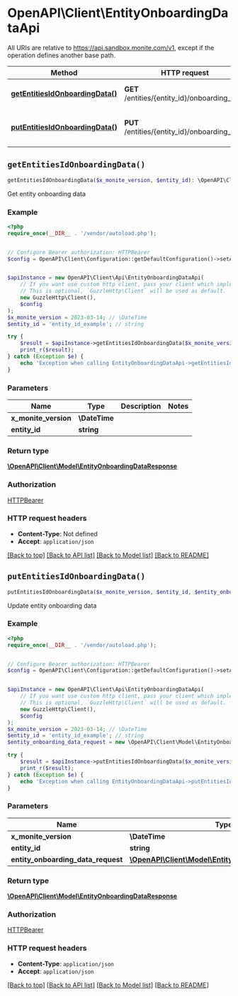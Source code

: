 # OpenAPI\Client\EntityOnboardingDataApi

All URIs are relative to https://api.sandbox.monite.com/v1, except if the operation defines another base path.

| Method | HTTP request | Description |
| ------------- | ------------- | ------------- |
| [**getEntitiesIdOnboardingData()**](EntityOnboardingDataApi.md#getEntitiesIdOnboardingData) | **GET** /entities/{entity_id}/onboarding_data | Get entity onboarding data |
| [**putEntitiesIdOnboardingData()**](EntityOnboardingDataApi.md#putEntitiesIdOnboardingData) | **PUT** /entities/{entity_id}/onboarding_data | Update entity onboarding data |


## `getEntitiesIdOnboardingData()`

```php
getEntitiesIdOnboardingData($x_monite_version, $entity_id): \OpenAPI\Client\Model\EntityOnboardingDataResponse
```

Get entity onboarding data

### Example

```php
<?php
require_once(__DIR__ . '/vendor/autoload.php');


// Configure Bearer authorization: HTTPBearer
$config = OpenAPI\Client\Configuration::getDefaultConfiguration()->setAccessToken('YOUR_ACCESS_TOKEN');


$apiInstance = new OpenAPI\Client\Api\EntityOnboardingDataApi(
    // If you want use custom http client, pass your client which implements `GuzzleHttp\ClientInterface`.
    // This is optional, `GuzzleHttp\Client` will be used as default.
    new GuzzleHttp\Client(),
    $config
);
$x_monite_version = 2023-03-14; // \DateTime
$entity_id = 'entity_id_example'; // string

try {
    $result = $apiInstance->getEntitiesIdOnboardingData($x_monite_version, $entity_id);
    print_r($result);
} catch (Exception $e) {
    echo 'Exception when calling EntityOnboardingDataApi->getEntitiesIdOnboardingData: ', $e->getMessage(), PHP_EOL;
}
```

### Parameters

| Name | Type | Description  | Notes |
| ------------- | ------------- | ------------- | ------------- |
| **x_monite_version** | **\DateTime**|  | |
| **entity_id** | **string**|  | |

### Return type

[**\OpenAPI\Client\Model\EntityOnboardingDataResponse**](../Model/EntityOnboardingDataResponse.md)

### Authorization

[HTTPBearer](../../README.md#HTTPBearer)

### HTTP request headers

- **Content-Type**: Not defined
- **Accept**: `application/json`

[[Back to top]](#) [[Back to API list]](../../README.md#endpoints)
[[Back to Model list]](../../README.md#models)
[[Back to README]](../../README.md)

## `putEntitiesIdOnboardingData()`

```php
putEntitiesIdOnboardingData($x_monite_version, $entity_id, $entity_onboarding_data_request): \OpenAPI\Client\Model\EntityOnboardingDataResponse
```

Update entity onboarding data

### Example

```php
<?php
require_once(__DIR__ . '/vendor/autoload.php');


// Configure Bearer authorization: HTTPBearer
$config = OpenAPI\Client\Configuration::getDefaultConfiguration()->setAccessToken('YOUR_ACCESS_TOKEN');


$apiInstance = new OpenAPI\Client\Api\EntityOnboardingDataApi(
    // If you want use custom http client, pass your client which implements `GuzzleHttp\ClientInterface`.
    // This is optional, `GuzzleHttp\Client` will be used as default.
    new GuzzleHttp\Client(),
    $config
);
$x_monite_version = 2023-03-14; // \DateTime
$entity_id = 'entity_id_example'; // string
$entity_onboarding_data_request = new \OpenAPI\Client\Model\EntityOnboardingDataRequest(); // \OpenAPI\Client\Model\EntityOnboardingDataRequest

try {
    $result = $apiInstance->putEntitiesIdOnboardingData($x_monite_version, $entity_id, $entity_onboarding_data_request);
    print_r($result);
} catch (Exception $e) {
    echo 'Exception when calling EntityOnboardingDataApi->putEntitiesIdOnboardingData: ', $e->getMessage(), PHP_EOL;
}
```

### Parameters

| Name | Type | Description  | Notes |
| ------------- | ------------- | ------------- | ------------- |
| **x_monite_version** | **\DateTime**|  | |
| **entity_id** | **string**|  | |
| **entity_onboarding_data_request** | [**\OpenAPI\Client\Model\EntityOnboardingDataRequest**](../Model/EntityOnboardingDataRequest.md)|  | |

### Return type

[**\OpenAPI\Client\Model\EntityOnboardingDataResponse**](../Model/EntityOnboardingDataResponse.md)

### Authorization

[HTTPBearer](../../README.md#HTTPBearer)

### HTTP request headers

- **Content-Type**: `application/json`
- **Accept**: `application/json`

[[Back to top]](#) [[Back to API list]](../../README.md#endpoints)
[[Back to Model list]](../../README.md#models)
[[Back to README]](../../README.md)
